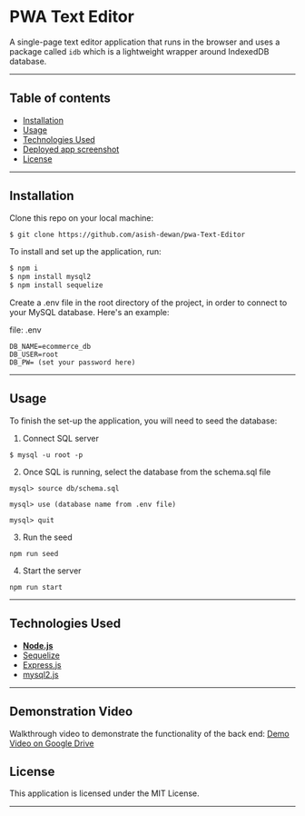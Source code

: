 # PWA Text Editor

A single-page text editor application that runs in the browser and uses a package called ```idb``` which is a lightweight wrapper around IndexedDB database.

---

## **Table of contents**

  - [Installation](#installation)
  - [Usage](#usage)
  - [Technologies Used](#built-with)
  - [Deployed app screenshot](#deployed-app)
  - [License](#license)
---
## **Installation**

Clone this repo on your local machine:

```sh
$ git clone https://github.com/asish-dewan/pwa-Text-Editor
```

To install and set up the application, run:
```sh
$ npm i
$ npm install mysql2
$ npm install sequelize
```

Create a .env file in the root directory of the project, in order to connect to your MySQL database. Here's an example:

file: .env
```
DB_NAME=ecommerce_db
DB_USER=root
DB_PW= (set your password here)
```

---

## **Usage**

To finish the set-up the application, you will need to seed the database:
  
1. Connect SQL server

```
$ mysql -u root -p
```
2. Once SQL is running, select the database from the schema.sql file

```
mysql> source db/schema.sql

mysql> use (database name from .env file)

mysql> quit
```
3. Run the seed

```
npm run seed
```

4. Start the server

```
npm run start
```

---

## **Technologies Used**
* [**Node.js**](https://nodejs.org/en/about/)
* [Sequelize](https://www.npmjs.com/package/sequelize)
* [Express.js](https://www.npmjs.com/package/express)
* [mysql2.js](https://www.npmjs.com/package/mysql2)

---

## **Demonstration Video**
Walkthrough video to demonstrate the functionality of the back end: [Demo Video on Google Drive](https://drive.google.com/drive/folders/19FHUuMpGa5BxBrRR9-Jms-C7yCyd0AEd?usp=share_link)



## **License**
This application is licensed under the MIT License.

---